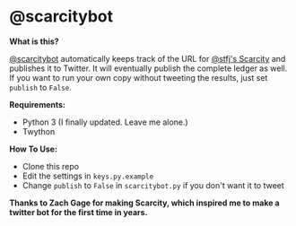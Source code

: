 # @scarcitybot

**What is this?**

[@scarcitybot](http://twitter.com/scarcitybot) automatically keeps track of the URL for [@stfj's Scarcity](http://stfj.net/index2.php?year=2021&project=art/2021/Scarcity) and publishes it to Twitter. It will eventually publish the complete ledger as well. If you want to run your own copy without tweeting the results, just set `publish` to `False`.

**Requirements:**
 * Python 3 (I finally updated. Leave me alone.)
 * Twython

**How To Use:**
 * Clone this repo
 * Edit the settings in `keys.py.example`
 * Change `publish` to `False` in `scarcitybot.py` if you don't want it to tweet

**Thanks to Zach Gage for making Scarcity, which inspired me to make a twitter bot for the first time in years.**
